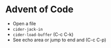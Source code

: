 # Advent of Code

* Open a file
* `cider-jack-in`
* `cider-load-buffer` (C-c C-k)
* See echo area or jump to end and (C-c C-p)
